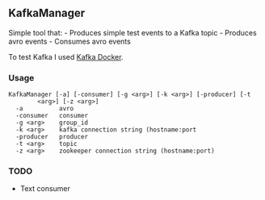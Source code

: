 ## KafkaManager

Simple tool that:
    - Produces simple test events to a Kafka topic
    - Produces avro events
    - Consumes avro events

To test Kafka I used [Kafka Docker](http://wurstmeister.github.io/kafka-docker/).

### Usage
```
KafkaManager [-a] [-consumer] [-g <arg>] [-k <arg>] [-producer] [-t
        <arg>] [-z <arg>]
  -a          avro
  -consumer   consumer
  -g <arg>    group_id
  -k <arg>    kafka connection string (hostname:port
  -producer   producer
  -t <arg>    topic
  -z <arg>    zookeeper connection string (hostname:port)

```

### TODO
- Text consumer


